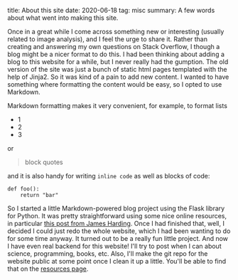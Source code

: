 title: About this site
date: 2020-06-18
tag: misc
summary: A few words about what went into making this site.

Once in a great while I come across something new or interesting (usually related to image analysis), and I feel the urge to share it.
Rather than creating and answering my own questions on Stack Overflow, I though a blog might be a nicer format to do this.
I had been thinking about adding a blog to this website for a while,
but I never really had the gumption. The old version of the site was just a bunch of static
html pages templated with the help of Jinja2. So it was kind of a pain to add new content.
I wanted to have something where formatting the content would be easy, so I opted to use Markdown.
 
Markdown formatting makes it very convenient, for example, to format lists

* 1
* 2
* 3

or 

>block quotes

and it is also handy for writing `inline code` as well as blocks of code:

    def foo():
        return "bar"

So I started a little Markdown-powered blog project using the Flask library for Python.
It was pretty straightforward using some nice online resources, in particular
<a href="https://www.jamesharding.ca/posts/simple-static-markdown-blog-in-flask/">this post from James Harding</a>.
Once I had finished that, well, I decided I could just redo the whole website, which I had been wanting to do for some time anyway.
It turned out to be a really fun little project.
And now I have even real backend for this website!
I'll try to post when I can about science, programming, books, etc.
Also, I'll make the git repo for the website public at some point once I clean it up a little.
You'll be able to find that on the <a href="{{url_for('resources')}}">resources page</a>.

